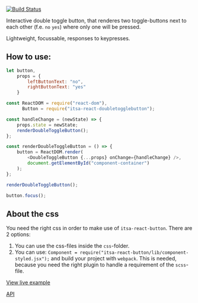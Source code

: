 [![Build Status](https://travis-ci.org/ItsAsbreuk/itsa-react-doubletogglebutton.svg?branch=master)](https://travis-ci.org/ItsAsbreuk/itsa-react-doubletogglebutton)

Interactive double toggle button, that renderes two toggle-buttons next to each other (f.e. `no` `yes`) where only one will be pressed.

Lightweight, focussable, responses to keypresses.

## How to use:

```js
let button,
    props = {
        leftButtonText: "no",
        rightButtonText: "yes"
    }

const ReactDOM = require("react-dom"),
      Button = require("itsa-react-doubletogglebutton");

const handleChange = (newState) => {
    props.state = newState;
    renderDoubleToggleButton();
};

const renderDoubleToggleButton = () => {
    button = ReactDOM.render(
        <DoubleToggleButton {...props} onChange={handleChange} />,
        document.getElementById("component-container")
    );
};

renderDoubleToggleButton();

button.focus();
```

## About the css

You need the right css in order to make use of `itsa-react-button`. There are 2 options:

1. You can use the css-files inside the `css`-folder.
2. You can use: `Component = require("itsa-react-button/lib/component-styled.jsx");` and build your project with `webpack`. This is needed, because you need the right plugin to handle a requirement of the `scss`-file.


[View live example](http://projects.itsasbreuk.nl/react-components/itsa-button/component.html)

[API](http://projects.itsasbreuk.nl/react-components/itsa-button/api/)